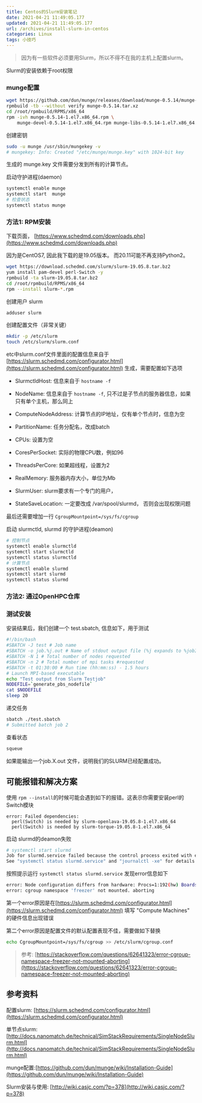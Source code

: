 ```yaml
---
title: Centos的Slurm安装笔记
date: 2021-04-21 11:49:05.177
updated: 2021-04-21 11:49:05.177
url: /archives/install-slurm-in-centos
categories: Linux
tags: 小技巧
---
```


> 因为有一些软件必须要用Slurm，所以不得不在我的主机上配置slurm。

Slurm的安装依赖于root权限

### munge配置

```bash
wget https://github.com/dun/munge/releases/download/munge-0.5.14/munge-0.5.14.tar.xz
rpmbuild -tb --without verify munge-0.5.14.tar.xz
cd /root/rpmbuild/RPMS/x86_64
rpm -ivh munge-0.5.14-1.el7.x86_64.rpm \
    munge-devel-0.5.14-1.el7.x86_64.rpm munge-libs-0.5.14-1.el7.x86_64.rpm
```

创建密钥

```bash
sudo -u munge /usr/sbin/mungekey -v
# mungekey: Info: Created "/etc/munge/munge.key" with 1024-bit key 
```

生成的 munge.key 文件需要分发到所有的计算节点。

启动守护进程(daemon)

```bash
systemctl enable munge
systemctl start  munge
# 检查状态
systemctl status munge 
```

### 方法1: RPM安装

下载页面， [https://www.schedmd.com/downloads.php](https://www.schedmd.com/downloads.php)

因为是CentOS7, 因此我下载的是19.05版本。 而20.11可能不再支持Python2。

```bash
wget https://download.schedmd.com/slurm/slurm-19.05.8.tar.bz2
yum install pam-devel perl-Switch -y
rpmbuild -ta slurm-19.05.8.tar.bz2
cd /root/rpmbuild/RPMS/x86_64
rpm --install slurm-*.rpm

```

创建用户 slurm

```bash
adduser slurm

```

创建配置文件（非常关键）

```bash
mkdir -p /etc/slurm
touch /etc/slurm/slurm.conf 
```

etc中slurm.conf文件里面的配置信息来自于[https://slurm.schedmd.com/configurator.html](https://slurm.schedmd.com/configurator.html) 生成，需要配置如下选项

- SlurmctldHost: 信息来自于 `hostname -f `

- NodeName: 信息来自于 `hostname -f`, 只不过是子节点的服务器信息，如果只有单个主机，那么同上

- ComputeNodeAddress: 计算节点的IP地址，仅有单个节点时，信息为空

- PartitionName: 任务分配名，改成batch

- CPUs: 设置为空

- CoresPerSocket: 实际的物理CPU数，例如96

- ThreadsPerCore: 如果超线程，设置为2

- RealMemory: 服务器内存大小，单位为Mb

- SlurmUser: slurm要求有一个专门的用户，

- StateSaveLocation: 一定要改成 /var/spool/slurmd， 否则会出现权限问题

最后还需要增加一行 ` CgroupMountpoint=/sys/fs/cgroup `

启动 slurmctld, slurmd 的守护进程(deamon)

```bash
# 控制节点
systemctl enable slurmctld
systemctl start slurmctld
systemctl status slurmctld 
# 计算节点 
systemctl enable slurmd
systemctl start slurmd
systemctl status slurmd  
```

### 方法2: 通过OpenHPC仓库

### 测试安装

安装结果后，我们创建一个 test.sbatch, 信息如下，用于测试

```bash
#!/bin/bash
#SBATCH -J test # Job name
#SBATCH -o job.%j.out # Name of stdout output file (%j expands to %jobId)
#SBATCH -N 1 # Total number of nodes requested
#SBATCH -n 2 # Total number of mpi tasks #requested
#SBATCH -t 01:30:00 # Run time (hh:mm:ss) - 1.5 hours
# Launch MPI-based executable
echo "Test output from Slurm Testjob"
NODEFILE=`generate_pbs_nodefile`
cat $NODEFILE
sleep 20
```

递交任务

```bash
sbatch ./test.sbatch 
# Submitted batch job 2

```

查看状态

```bash
squeue
```

如果能输出一个job.X.out 文件，说明我们的SLURM已经配置成功。

## 可能报错和解决方案

使用 `rpm --install`的时候可能会遇到如下的报错。这表示你需要安装perl的Switch模块

```bahs
error: Failed dependencies:
  perl(Switch) is needed by slurm-openlava-19.05.8-1.el7.x86_64
  perl(Switch) is needed by slurm-torque-19.05.8-1.el7.x86_64

```

启动 slurmd的deamon失败

```bash
# systemctl start slurmd
Job for slurmd.service failed because the control process exited with error code. 
See "systemctl status slurmd.service" and "journalctl -xe" for details.
```

按照提示运行 `systemctl status slurmd.service` 发现error信息如下

```bash
error: Node configuration differs from hardware: Procs=1:192(hw) Boards=1:1(hw) SocketsPerBoard=1:4(hw) ...e=1:2(hw)
error: cgroup namespace 'freezer' not mounted. aborting

```

第一个error原因是在[https://slurm.schedmd.com/configurator.html](https://slurm.schedmd.com/configurator.html) 填写 "Compute Machines" 的硬件信息出现错误

第二个error原因是配置文件的默认配置表现不佳，需要做如下替换

```bash
echo CgroupMountpoint=/sys/fs/cgroup >> /etc/slurm/cgroup.conf
```

> 参考: [https://stackoverflow.com/questions/62641323/error-cgroup-namespace-freezer-not-mounted-aborting](https://stackoverflow.com/questions/62641323/error-cgroup-namespace-freezer-not-mounted-aborting)

## 参考资料

配置slurm: [https://slurm.schedmd.com/configurator.html](https://slurm.schedmd.com/configurator.html)

单节点slurm: [http://docs.nanomatch.de/technical/SimStackRequirements/SingleNodeSlurm.html](http://docs.nanomatch.de/technical/SimStackRequirements/SingleNodeSlurm.html)

munge配置:[https://github.com/dun/munge/wiki/Installation-Guide](https://github.com/dun/munge/wiki/Installation-Guide)

Slurm安装与使用: [http://wiki.casjc.com/?p=378](http://wiki.casjc.com/?p=378)

